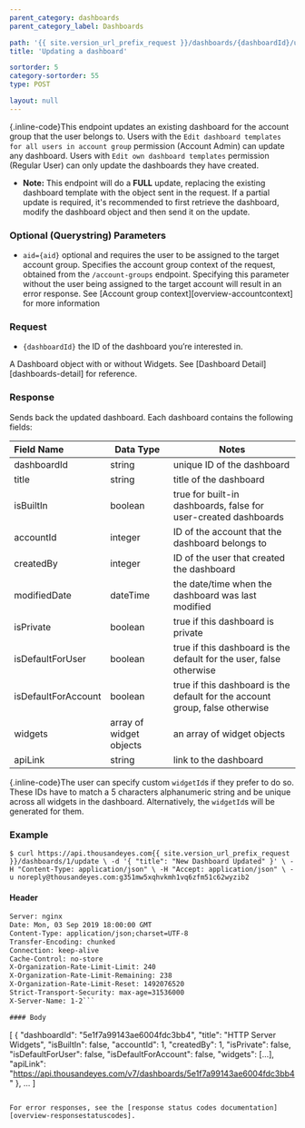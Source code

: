 ```yaml
---
parent_category: dashboards
parent_category_label: Dashboards

path: '{{ site.version_url_prefix_request }}/dashboards/{dashboardId}/update'
title: 'Updating a dashboard'

sortorder: 5
category-sortorder: 55
type: POST

layout: null
---
```


{.inline-code}This endpoint updates an existing dashboard for the account group that the user belongs to. Users with the `Edit dashboard templates for all users in account group` permission (Account Admin) can update any dashboard. Users with `Edit own dashboard templates` permission (Regular User) can only update the dashboards they have created.

* **Note:** This endpoint will do a **FULL** update, replacing the existing dashboard template with the object sent in the request. If a partial update is required, it's recommended to first retrieve the dashboard, modify the dashboard object and then send it on the update.

### Optional (Querystring) Parameters

* `aid={aid}` optional and requires the user to be assigned to the target account group. Specifies the account group context of the request, obtained from the `/account-groups` endpoint.  Specifying this parameter without the user being assigned to the target account will result in an error response. See [Account group context][overview-accountcontext] for more information


### Request
* `{dashboardId}` the ID of the dashboard you’re interested in.

A Dashboard object with or without Widgets. See [Dashboard Detail][dashboards-detail] for reference.


### Response

Sends back the updated dashboard. Each dashboard contains the following fields:

Field Name | Data Type | Notes
:----------|-----------|----------|
dashboardId | string | unique ID of the dashboard
title | string | title of the dashboard
isBuiltIn | boolean | true for built-in dashboards, false for user-created dashboards
accountId | integer | ID of the account that the dashboard belongs to
createdBy | integer | ID of the user that created the dashboard
modifiedDate | dateTime | the date/time when the dashboard was last modified
isPrivate | boolean | true if this dashboard is private
isDefaultForUser | boolean | true if this dashboard is the default for the user, false otherwise
isDefaultForAccount | boolean | true if this dashboard is the default for the account group, false otherwise
widgets | array of widget objects | an array of widget objects
apiLink | string | link to the dashboard


{.inline-code}The user can specify custom `widgetId`s if they prefer to do so. These IDs have to match a 5 characters alphanumeric string and be unique across all widgets in the dashboard. Alternatively, the `widgetId`s will be generated for them.

### Example

`$ curl https://api.thousandeyes.com{{ site.version_url_prefix_request }}/dashboards/1/update \
  -d '{
    "title": "New Dashboard Updated"
  }' \
  -H "Content-Type: application/json" \
  -H "Accept: application/json" \
  -u noreply@thousandeyes.com:g351mw5xqhvkmh1vq6zfm51c62wyzib2`

#### Header

```HTTP/1.1 200 OK
Server: nginx
Date: Mon, 03 Sep 2019 18:00:00 GMT
Content-Type: application/json;charset=UTF-8
Transfer-Encoding: chunked
Connection: keep-alive
Cache-Control: no-store
X-Organization-Rate-Limit-Limit: 240
X-Organization-Rate-Limit-Remaining: 238
X-Organization-Rate-Limit-Reset: 1492076520
Strict-Transport-Security: max-age=31536000
X-Server-Name: 1-2```

#### Body

```
[
    {
        "dashboardId": "5e1f7a99143ae6004fdc3bb4",
        "title": "HTTP Server Widgets",
        "isBuiltIn": false,
        "accountId": 1,
        "createdBy": 1,
        "isPrivate": false,
        "isDefaultForUser": false,
        "isDefaultForAccount": false,
        "widgets": [...],
        "apiLink": "https://api.thousandeyes.com/v7/dashboards/5e1f7a99143ae6004fdc3bb4"
    },
    ...
]
```

For error responses, see the [response status codes documentation][overview-responsestatuscodes].
